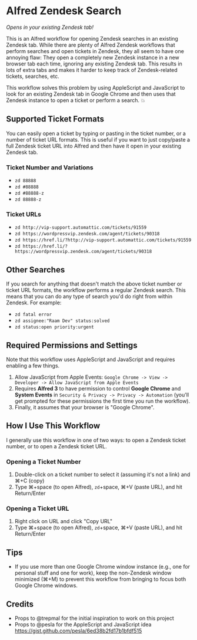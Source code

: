 # Alfred Zendesk Search
_Opens in your existing Zendesk tab!_

This is an Alfred workflow for opening Zendesk searches in an existing Zendesk tab. While there are plenty of Alfred Zendesk workflows that perform searches and open tickets in Zendesk, they all seem to have one annoying flaw: They open a completely new Zendesk instance in a new browser tab each time, ignoring any existing Zendesk tab. This results in lots of extra tabs and makes it harder to keep track of Zendesk-related tickets, searches, etc.

This workflow solves this problem by using AppleScript and JavaScript to look for an existing Zendesk tab in Google Chrome and then uses that Zendesk instance to open a ticket or perform a search. 💥

## Supported Ticket Formats

You can easily open a ticket by typing or pasting in the ticket number, or a number of ticket URL formats. This is useful if you want to just copy/paste a full Zendesk ticket URL into Alfred and then have it open in your existing Zendesk tab.

### Ticket Number and Variations 

- `zd 88888`
- `zd #88888`
- `zd #88888-z`
- `zd 88888-z`

### Ticket URLs

- `zd http://vip-support.automattic.com/tickets/91559`
- `zd https://wordpressvip.zendesk.com/agent/tickets/90318`
- `zd https://href.li/?http://vip-support.automattic.com/tickets/91559`
- `zd https://href.li/?https://wordpressvip.zendesk.com/agent/tickets/90318`

## Other Searches

If you search for anything that doesn't match the above ticket number or ticket URL formats, the workflow performs a regular Zendesk search. This means that you can do any type of search you'd do right from within Zendesk. For example:

- `zd fatal error`
- `zd assignee:"Raam Dev" status:solved`
- `zd status:open priority:urgent`

## Required Permissions and Settings

Note that this workflow uses AppleScript and JavaScript and requires enabling a few things. 

1. Allow JavaScript from Apple Events: `Google Chrome -> View -> Developer -> Allow JavaScript from Apple Events`
2. Requires **Alfred 3** to have permission to control **Google Chrome** and **System Events** in `Security & Privacy -> Privacy -> Automation` (you'll get prompted for these permissions the first time you run the workflow). 
3. Finally, it assumes that your browser is "Google Chrome".

## How I Use This Workflow

I generally use this workflow in one of two ways: to open a Zendesk ticket number, or to open a Zendesk ticket URL. 

### Opening a Ticket Number

1. Double-click on a ticket number to select it (assuming it's not a link) and ⌘+C (copy)
2. Type ⌘+space (to open Alfred), `zd`+space, ⌘+V (paste URL), and hit Return/Enter

### Opening a Ticket URL

1. Right click on URL and click "Copy URL" 
2. Type ⌘+space (to open Alfred), `zd`+space, ⌘+V (paste URL), and hit Return/Enter

## Tips

- If you use more than one Google Chrome window instance (e.g., one for personal stuff and one for work), keep the non-Zendesk window minimized (⌘+M) to prevent this workflow from bringing to focus both Google Chrome windows. 

## Credits

- Props to @trepmal for the initial inspiration to work on this project
- Props to @pesla for the AppleScript and JavaScript idea https://gist.github.com/pesla/6ed38b2fd17b1bfdf515